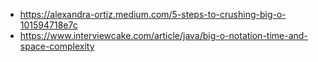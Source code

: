 - https://alexandra-ortiz.medium.com/5-steps-to-crushing-big-o-101594718e7c
- https://www.interviewcake.com/article/java/big-o-notation-time-and-space-complexity
